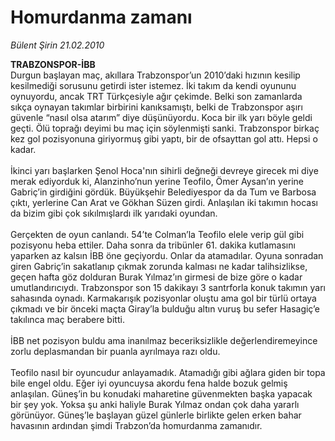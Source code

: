 # Homurdanma zamanı

*Bülent Şirin 21.02.2010*

<div class="taraf_structure_2col_1zq">
<div class="margen_n">



 <p><b>TRABZONSPOR-İBB</b> <br/>Durgun başlayan maç, akıllara Trabzonspor’un 2010’daki hızının kesilip kesilmediği sorusunu getirdi ister istemez. İki takım da kendi oyununu oynuyordu, ancak TRT Türkçesiyle ağır çekimde. Belki son zamanlarda sıkça oynayan takımlar birbirini kanıksamıştı, belki de Trabzonspor aşırı güvenle “nasıl olsa atarım” diye düşünüyordu. Koca bir ilk yarı böyle geldi geçti. Ölü toprağı deyimi bu maç için söylenmişti sanki. Trabzonspor birkaç kez gol pozisyonuna giriyormuş gibi yaptı, bir de ofsayttan gol attı. Hepsi o kadar. <br/><br/>İkinci yarı başlarken Şenol Hoca'nın sihirli değneği devreye girecek mi diye merak ediyorduk ki, Alanzinho’nun yerine Teofilo, Ömer Aysan’ın yerine Gabriç’in girdiğini gördük. Büyükşehir Belediyespor da da Tum ve Barbosa çıktı, yerlerine Can Arat ve Gökhan Süzen girdi. Anlaşılan iki takımın hocası da bizim gibi çok sıkılmışlardı ilk yarıdaki oyundan. <br/><br/>Gerçekten de oyun canlandı. 54’te Colman’la Teofilo elele verip gül gibi pozisyonu heba ettiler. Daha sonra da tribünler 61. dakika kutlamasını yaparken az kalsın İBB öne geçiyordu. Onlar da atamadılar. Oyuna sonradan giren Gabriç’in sakatlanıp çıkmak zorunda kalması ne kadar talihsizlikse, geçen hafta göz dolduran Burak Yılmaz’ın girmesi de bize göre o kadar umutlandırıcıydı. Trabzonspor son 15 dakikayı 3 santrforla konuk takımın yarı sahasında oynadı. Karmakarışık pozisyonlar oluştu ama gol bir türlü ortaya çıkmadı ve bir önceki maçta Giray’la bulduğu altın vuruş bu sefer Hasagiç’e takılınca maç berabere bitti. <br/><br/>İBB net pozisyon buldu ama inanılmaz beceriksizlikle değerlendiremeyince zorlu deplasmandan bir puanla ayrılmaya razı oldu. <br/><br/>Teofilo nasıl bir oyuncudur anlayamadık. Atamadığı gibi ağlara giden bir topa bile engel oldu. Eğer iyi oyuncuysa akordu fena halde bozuk gelmiş anlaşılan. Güneş’in bu konudaki maharetine güvenmekten başka yapacak bir şey yok. Yoksa şu anki haliyle Burak Yılmaz ondan çok daha yararlı görünüyor. Güneş’le başlayan güzel günlerle birlikte gelen erken bahar havasının ardından şimdi Trabzon’da homurdanma zamanıdır.</p>
<br/>
<br/>
<br/>



<br/>


<div id="taraf_not">
</div>

</div>


</div>
